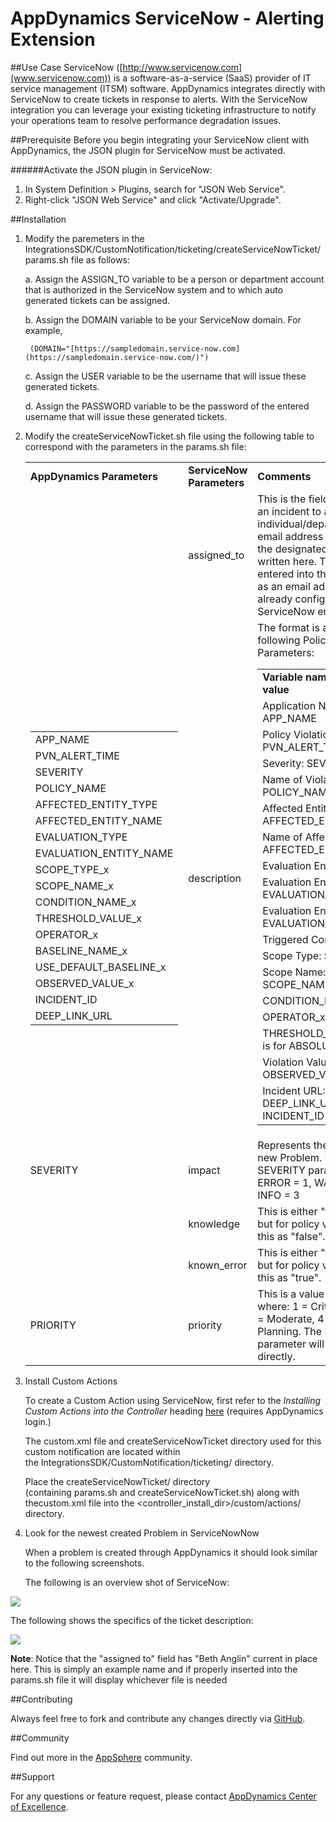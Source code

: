# AppDynamics ServiceNow - Alerting Extension


##Use Case
ServiceNow ([http://www.servicenow.com](www.servicenow.com)) is a software-as-a-service (SaaS) provider of IT service management (ITSM) software. AppDynamics integrates directly with ServiceNow to create tickets in response to alerts. With the ServiceNow integration you can leverage your existing ticketing infrastructure to notify your operations team to resolve performance degradation issues.

##Prerequisite
Before you begin integrating your ServiceNow client with AppDynamics, the JSON plugin for ServiceNow must be activated. 

######Activate the JSON plugin in ServiceNow:  
1. In System Definition > Plugins, search for "JSON Web Service".
2. Right-click "JSON Web Service" and click "Activate/Upgrade".

##Installation
1. Modify the paremeters in the IntegrationsSDK/CustomNotification/ticketing/createServiceNowTicket/params.sh file as follows:

	a. Assign the ASSIGN\_TO variable to be a person or department account that is authorized in the ServiceNow system and to which auto generated tickets can be assigned.

	b. Assign the DOMAIN variable to be your ServiceNow domain. For example,

		(DOMAIN="[https://sampledomain.service-now.com](https://sampledomain.service-now.com/)")

	c. Assign the USER variable to be the username that will issue these generated tickets.

	d. Assign the PASSWORD variable to be the password of the entered username that will issue these generated tickets.

2. Modify the createServiceNowTicket.sh file using the following table to correspond with the parameters in the params.sh file:

	<table>
	<tr>
	<td><strong>AppDynamics Parameters</strong></td>
	<td><strong>ServiceNow Parameters</td>
	<td><strong>Comments</td>
	</tr>

	<tr>
	<td> </td>
	<td>assigned_to</td>
	<td>This is the field used to assign an incident to an individual/department. The email address or full name of the designated user can be written here. This should be entered into the params.sh file as an email address that is already configured in the ServiceNow environment.</td>
	</tr>
	
	<tr>
	<td>
	<table>
	
	<tr>
	<td>
	APP_NAME</td>
	</tr>
	
	<tr>
	<td>PVN_ALERT_TIME</td>
	</tr>
	
	<tr>
	<td>SEVERITY</td>
	</tr>
	
	<tr>
	<td>POLICY_NAME</td>
	</tr>
	
	<tr>
	<td>AFFECTED_ENTITY_TYPE</td>
	</tr>
	
	<tr>
	<td>AFFECTED_ENTITY_NAME</td>
	</tr>
	
	<tr>
	<td>EVALUATION_TYPE</td>
	</tr>
	
	<tr>
	<td>EVALUATION_ENTITY_NAME</td>
	</tr>
	
	<tr>
	<td>SCOPE_TYPE_x</td>
	</tr>
	
	<tr>
	<td>SCOPE_NAME_x</td>
	</tr>
	
	<tr>
	<td>CONDITION_NAME_x</td>
	</tr>
	
	<tr>
	<td>THRESHOLD_VALUE_x</td>
	</tr>
	
	<tr>
	<td>  
	 OPERATOR_x</td>
	</tr>
	
	<tr>
	<td>BASELINE_NAME_x</td>
	</tr>
	
	<tr>
	<td>USE_DEFAULT_BASELINE_x</td>
	</tr>
	
	<tr>
	<td>OBSERVED_VALUE_x</td>
	</tr>
	
	<tr>
	<td>INCIDENT_ID</td>
	</tr>
	
	<tr>
	<td>DEEP_LINK_URL</td>
	</tr>
	</table>
	</td>
	<td>description</td>
	<td>The format is as follows for the following Policy Violation Parameters:
	
	<table>
	
	<tr>
	<td><strong>Variable name: Variable value</strong></td>
	</tr>
	
	<tr>
	<td>Application Name: APP_NAME</td></td>
	</tr>
	
	<tr>
	<td>Policy Violation Alert Time: PVN_ALERT_TIME</td>
	</tr>
	
	<tr>
	<td>Severity: SEVERITY</td></td>
	</tr>
	
	<tr>
	<td>Name of Violated Policy: POLICY_NAME</td>
	</tr>
	
	<tr>
	<td>Affected Entity Type: AFFECTED_ENTITY_TYPE</td>
	</tr>
	
	<tr>
	<td>Name of Affected Entity: AFFECTED_ENTITY_NAME</td>
	</tr>
	
	<tr>
	<td>Evaluation Entity #x</td>
	</tr>
	
	<tr>
	<td>Evaluation Entity: EVALUATION_TYPE</td>
	</tr>
	
	<tr>
	<td>Evaluation Entity Name: EVALUATION_ENTITY_NAME</td>
	</tr>
	
	<tr>
	<td>Triggered Condition #x</td>
	</tr>
	
	<tr>
	<td>Scope Type: SCOPE_TYPE_x</td>
	</tr>
	
	<tr>
	<td>
	Scope Name: SCOPE_NAME_x</td>
	</tr>
	
	<tr>
	<td>CONDITION_NAME_x</td>
	</tr>
	
	<tr>
	<td>OPERATOR_x</td>
	</tr>
	
	<tr>
	<td>THRESHOLD_VALUE_x (this is for ABSOLUTE conditions)</td>
	</tr>
	
	<tr>
	<td>Violation Value: OBSERVED_VALUE_x</td>
	</tr>
	
	<tr>
	<td>Incident URL: DEEP_LINK_URL + INCIDENT_ID</td>
	</tr>
	
	</table>
	</td>
	</tr>
	
	<tr>
	<td>SEVERITY</td>
	<td>impact</td>
	<td>Represents the impact of the new Problem. Use the SEVERITY parameter where: ERROR = 1,  WARN = 2, and INFO = 3</td>
	</tr>
	
	<tr>
	<td></td>
	<td>knowledge</td>
	<td>This is either "true" or "false" but for policy violations, leave this as "false".</td>
	</tr>
	
	<tr>
	<td></td>
	<td>known_error</td>
	<td> This is either "true" or "false" but for policy violations, leave this as "true".</td>
	</tr>
	
	<tr>
	<td>PRIORITY</td>
	<td>priority</td>
	<td>This is a value from 1 to 5 where: 1 = Critical, 2 =  High, 3 = Moderate, 4 = Low, 5 = Planning. The PRIORITY parameter will fill this out directly.</td>
	</tr>
	
	</table>

2. Install Custom Actions

	To create a Custom Action using ServiceNow, first refer to the *Installing Custom Actions into the Controller* heading [here](http://docs.appdynamics.com/display/PRO12S/Configure+Custom+Notifications#ConfigureCustomNotifications-InstallingCustomActionsontheController) (requires AppDynamics login.)

	The custom.xml file and createServiceNowTicket directory used for this custom notification are located within the IntegrationsSDK/CustomNotification/ticketing/ directory.

	Place the createServiceNowTicket/ directory (containing params.sh and createServiceNowTicket.sh) along with thecustom.xml file into the \<controller\_install\_dir\>/custom/actions/ directory.

3. Look for the newest created Problem in ServiceNowNow

	When a problem is created through AppDynamics it should look similar to the following screenshots.

	The following is an overview shot of ServiceNow:

![](http://appsphere.appdynamics.com/t5/image/serverpage/image-id/79iACF72F41D128CE0A/image-size/original?v=mpbl-1&px=-1)

The following shows the specifics of the ticket description:

![](http://appsphere.appdynamics.com/t5/image/serverpage/image-id/81i308D08807E0BDDD9/image-size/original?v=mpbl-1&px=-1)

**Note**: Notice that the "assigned to" field has "Beth Anglin" current in place here. This is simply an example name and if properly inserted into the params.sh file it will display whichever file is needed

  


##Contributing

Always feel free to fork and contribute any changes directly via [GitHub](https://github.com/Appdynamics/servicenow-alerting-extension).

##Community

Find out more in the [AppSphere](http://appsphere.appdynamics.com/t5/Extensions/ServiceNow-Alerting-Extension/idi-p/751) community.

##Support

For any questions or feature request, please contact [AppDynamics Center of Excellence](mailto:ace-request@appdynamics.com).

